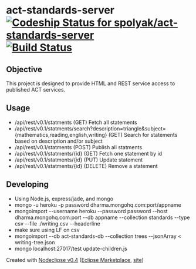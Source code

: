 # act-standards-server [ ![Codeship Status for spolyak/act-standards-server](https://www.codeship.io/projects/45dee0e0-53ef-0131-d4bd-365fed591f21/status?branch=master)](https://www.codeship.io/projects/11534) [![Build Status](https://travis-ci.org/spolyak/act-standards-server.png?branch=master)](https://travis-ci.org/spolyak/act-standards-server)

## Objective
This project is designed to provide HTML and REST service access to published ACT services.


## Usage
* /api/rest/v0.1/statments (GET) Fetch all statements
* /api/rest/v0.1/statments/search?description=triangle&subject=\{mathematics,reading,english,writing\} (GET) Search for statements based on description and/or subject
* /api/rest/v0.1/statments (POST) Publish all statments
* /api/rest/v0.1/statments/{id} (GET) Fetch one statement by id
* /api/rest/v0.1/statments/{id} (PUT) Update statement
* /api/rest/v0.1/statments/{id} (DELETE) Remove a statement

## Developing
* Using Node.js, express/jade, and mongo
* mongo -u heroku -p password dharma.mongohq.com:port/appname 
* mongoimport --username heroku --password password --host dharma.mongohq.com:port --db appname --collection standards --type csv --file ./writing.csv --headerline
* make sure using LF on csv
* mongoimport --db act-standards-db --collection trees --jsonArray < writing-tree.json
* mongo localhost:27017/test update-children.js

Created with [Nodeclipse v0.4](https://github.com/Nodeclipse/nodeclipse-1)
 ([Eclipse Marketplace](http://marketplace.eclipse.org/content/nodeclipse), [site](http://www.nodeclipse.org))   
